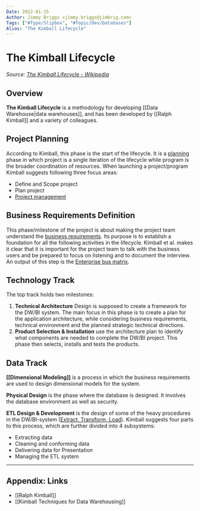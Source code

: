 ```yaml
---
Date: 2022-01-15
Author: Jimmy Briggs <jimmy.briggs@jimbrig.com>
Tags: ["#Type/Slipbox", "#Topic/Dev/Databases"]
Alias: "The Kimball Lifecycle"
---
```


# The Kimball Lifecycle

*Source: [The Kimball Lifecycle - Wikipedia](https://en.wikipedia.org/wiki/The_Kimball_Lifecycle)*

## Overview

**The Kimball Lifecycle** is a methodology for developing [[Data Warehouse|data warehouses]], and has been developed by [[Ralph Kimball]] and a variety of colleagues.

## Project Planning

According to Kimball, this phase is the start of the lifecycle. It is a [planning](https://en.wikipedia.org/wiki/Planning "Planning") phase in which project is a single iteration of the lifecycle while program is the broader coordination of resources. When launching a project/program Kimball suggests following three focus areas:

-   Define and Scope project
-   Plan project
-   [Project management](https://en.wikipedia.org/wiki/Project_management)

## Business Requirements Definition

This phase/milestone of the project is about making the project team understand the [business requirements](https://en.wikipedia.org/wiki/Business_requirements "Business requirements"). Its purpose is to establish a foundation for all the following activities in the lifecycle. Kimball et al. makes it clear that it is important for the project team to talk with the business users and be prepared to focus on listening and to document the interview. An output of this step is the [Enterprise bus matrix](https://en.wikipedia.org/wiki/Enterprise_bus_matrix "Enterprise bus matrix").

## Technology Track

The top track holds two milestones:

1.  **Technical Architecture** Design is supposed to create a framework for the DW/BI system. The main focus in this phase is to create a plan for the application architecture, while considering business requirements, technical environment and the planned strategic technical directions.
2.  **Product Selection & Installation** use the architecture plan to identify what components are needed to complete the DW/BI project. This phase then selects, installs and tests the products.

## Data Track

**[[Dimensional Modeling]]** is a process in which the business requirements are used to design dimensional models for the system.

**Physical Design** is the phase where the database is designed. It involves the database environment as well as security.

**ETL Design & Development** is the design of some of the heavy procedures in the DW/BI-system ([Extract, Transform, Load](https://en.wikipedia.org/wiki/Extract,_Transform,_Load "Extract, Transform, Load")). Kimball suggests four parts to this process, which are further divided into 4 subsystems:

-   Extracting data
-   Cleaning and conforming data
-   Delivering data for Presentation
-   Managing the ETL system

***

## Appendix: Links

- [[Ralph Kimball]]
- [[Kimball Techniques for Data Warehousing]]